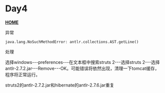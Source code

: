 # Day4

 **[HOME](../README.md)**

异常

```
java.lang.NoSuchMethodError: antlr.collections.AST.getLine()
```

处理

选择windows---preferences---在文本框中搜索struts 2---选择struts 2---选择antlr-2.7.2.jar---Remove---OK。可能错误将依然出现，清理一下tomcat缓存，程序将正常运行。

struts2的antlr-2.7.2.jar和hibernate的antlr-2.7.6.jar重复